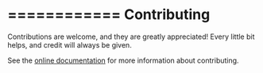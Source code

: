 ============
Contributing
============

Contributions are welcome, and they are greatly appreciated! Every
little bit helps, and credit will always be given.

See the [online documentation](https://aleaf.github.io/linesink-maker) for more information about contributing.
